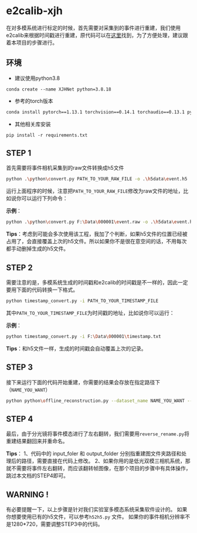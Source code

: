 
# e2calib-xjh
在对多模系统进行标定的时候，首先需要对采集到的事件进行重建，我们使用e2calib来根据时间戳进行重建，原代码可以在[这里](https://github.com/uzh-rpg/e2calib)找到，为了方便处理，建议跟着本项目的步骤进行。
  
## 环境

* 建议使用python3.8
```
conda create --name XJHNet python=3.8.18
```
* 参考的torch版本
```bash
conda install pytorch==1.13.1 torchvision==0.14.1 torchaudio==0.13.1 pytorch-cuda=11.7 -c pytorch -c nvidia
```
* 其他相关库安装
```
pip install -r requirements.txt
```

## STEP 1

首先需要将事件相机采集到的raw文件转换成h5文件
```bash
python .\python\convert.py PATH_TO_YOUR_RAW_FILE -o .\h5data\event.h5
```
运行上面程序的时候，注意把`PATH_TO_YOUR_RAW_FILE`修改为raw文件的地址，比如说你可以运行下列命令：

**示例**：
```bash
python .\python\convert.py F:\Data\000001\event.raw -o .\h5data\event.h5
```
**Tips**：考虑到可能会多次使用该工程，我加了个判断，如果h5文件的位置已经被占用了，会直接覆盖上次的h5文件。所以如果你不是很在意空间的话，不用每次都手动删掉生成的h5文件。


## STEP 2
需要注意的是，多模系统生成的时间戳和e2calib的时间戳是不一样的，因此一定要用下面的代码转换一下格式。
```bash
python timestamp_convert.py -i PATH_TO_YOUR_TIMESTAMP_FILE
```
其中`PATH_TO_YOUR_TIMESTAMP_FILE`为时间戳的地址，比如说你可以运行：

**示例**：
```bash
python timestamp_convert.py -i F:\Data\000001\timestamp.txt
```

**Tips**：和h5文件一样，生成的时间戳会自动覆盖上次的记录。

## STEP 3
接下来运行下面的代码开始重建，你需要的结果会存放在指定路径下（`NAME_YOU_WANT`）
```bash
python python\offline_reconstruction.py --dataset_name NAME_YOU_WANT --upsample_rate 2 --h5file .\h5data\event.h5 --output_folder .\output --timestamps_file timestamp_convert.txt --height 720 --width 1280 --use_gpu
```

## STEP 4
最后，由于分光镜将事件模态进行了左右翻转，我们需要用`reverse_rename.py`将重建结果翻回来并重命名。

**Tips**：
1、代码中的 input_foler 和 output_folder 分别指重建图文件夹路径和处理后的路径，需要直接在代码上修改。
2、如果你用的是低光双模三相机系统，那就不需要将事件左右翻转，而应该翻转帧图像，在那个项目的步骤中有具体操作，跳过本文档的STEP4即可。

## WARNING !
有必要提醒一下，以上步骤是针对我们实验室多模态系统采集软件设计的。
如果你想要使用已有的h5文件，可以参考`h52h5.py` 文件。
如果你的事件相机分辨率不是1280*720，需要调整STEP3中的代码。
